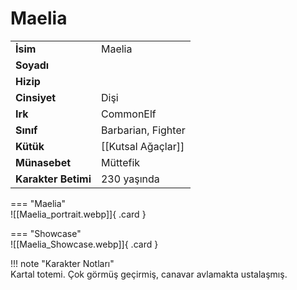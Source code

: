# Maelia   
  
<div class="grid" markdown>  
  
|  |  |  
|---|---|  
| **İsim** | Maelia |  
| **Soyadı** |  |  
| **Hizip** |  |  
| **Cinsiyet** | Dişi |  
| **Irk** | CommonElf |  
| **Sınıf** | Barbarian, Fighter |  
| **Kütük** | [[Kutsal Ağaçlar]] |  
| **Münasebet** | Müttefik |  
| **Karakter Betimi** | 230 yaşında |  
  
  
=== "Maelia"  
	![[Maelia_portrait.webp]]{ .card }  
  
=== "Showcase"  
	![[Maelia_Showcase.webp]]{ .card }  
  
</div>  
  
!!! note "Karakter Notları"  
	Kartal totemi. Çok görmüş geçirmiş, canavar avlamakta ustalaşmış.  
  